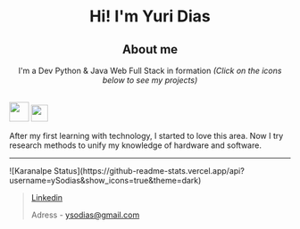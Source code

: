 
<h1 align="center"> Hi! I'm Yuri Dias </h1>    

<h2 align="center"> About me </h2>
<div style="display:inline" align="center">
  <p>I'm a Dev Python & Java Web Full Stack in formation <i>(Click on the icons below to see my projects)</i></p>
  <br>
  <a href="https://github.com/ySodias?tab=repositories&q=&type=&language=java"><img src="https://www.flaticon.com/svg/vstatic/svg/226/226777.svg?token=exp=1617111548~hmac=2f6d70f1d26b9173a16206b80211a9d7" width=35px height=35px></a>
  <a href="https://github.com/ySodias?tab=repositories&q=&type=&language=python"><img src="https://www.flaticon.com/svg/vstatic/svg/1822/1822899.svg?token=exp=1617112178~hmac=8e72738053b1f3109404e331e6c20468" width=30px height=30px></a>
</div>
<br>
<p>After my first learning with technology, I started to love this area. Now I try research methods to unify my knowledge of hardware and software.</p>



<hr>
<div>
![Karanalpe Status](https://github-readme-stats.vercel.app/api?username=ySodias&show_icons=true&theme=dark)


</div>

> [Linkedin](https://www.linkedin.com/in/yuri-dias-soares/)
> 
> Adress - ysodias@gmail.com



